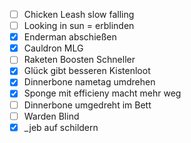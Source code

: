 - [ ] Chicken Leash slow falling
- [ ] Looking in sun = erblinden 
- [x] Enderman abschießen
- [x] Cauldron MLG 
- [ ] Raketen Boosten Schneller
- [x] Glück gibt besseren Kistenloot
- [x] Dinnerbone nametag umdrehen
- [x] Sponge mit efficieny macht mehr weg
- [ ] Dinnerbone umgedreht im Bett
- [ ] Warden Blind
- [x] _jeb auf schildern 
